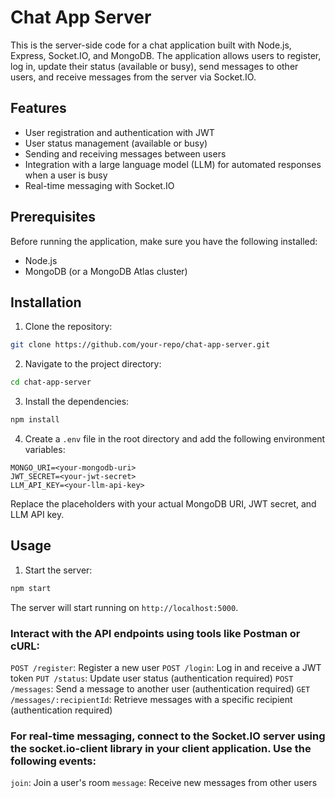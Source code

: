 # Chat App Server

This is the server-side code for a chat application built with Node.js, Express, Socket.IO, and MongoDB. The application allows users to register, log in, update their status (available or busy), send messages to other users, and receive messages from the server via Socket.IO.

## Features

- User registration and authentication with JWT
- User status management (available or busy)
- Sending and receiving messages between users
- Integration with a large language model (LLM) for automated responses when a user is busy
- Real-time messaging with Socket.IO

## Prerequisites

Before running the application, make sure you have the following installed:

- Node.js
- MongoDB (or a MongoDB Atlas cluster)

## Installation

1. Clone the repository:

```bash
git clone https://github.com/your-repo/chat-app-server.git
```

2. Navigate to the project directory:

```bash
cd chat-app-server
```

3. Install the dependencies:

```bash
npm install
```

4. Create a `.env` file in the root directory and add the following environment variables:

```
MONGO_URI=<your-mongodb-uri>
JWT_SECRET=<your-jwt-secret>
LLM_API_KEY=<your-llm-api-key>
```

Replace the placeholders with your actual MongoDB URI, JWT secret, and LLM API key.

## Usage

1. Start the server:

```bash
npm start
```

The server will start running on `http://localhost:5000`.

### Interact with the API endpoints using tools like Postman or cURL:

`POST /register`: Register a new user
`POST /login`: Log in and receive a JWT token
`PUT /status`: Update user status (authentication required)
`POST /messages`: Send a message to another user (authentication required)
`GET /messages/:recipientId`: Retrieve messages with a specific recipient (authentication required)

### For real-time messaging, connect to the Socket.IO server using the socket.io-client library in your client application. Use the following events:
`join`: Join a user's room
`message`: Receive new messages from other users


